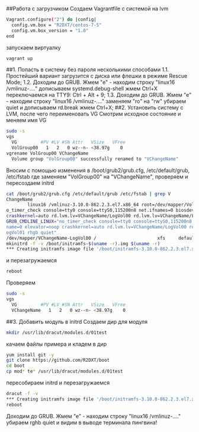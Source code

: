 ##Работа с загрузчиком
Создаем Vagrantfile с системой на lvm
```sh
Vagrant.configure("2") do |config|
  config.vm.box = "R2DXT/centos-7-5"
  config.vm.box_version = "1.0"
end
```
запускаем виртуалку
```sh
vagrant up
``` 
##1. Попасть в систему без пароля несколькими способами
1.1. Простейший вариант загрузится с диска или флешки в режиме Rescue Mode; 
1.2. Доходим до GRUB. Жмем "е" - находим строку "linux16 /vmlinuz-...." дописываем systemd.debug-shell жмем Ctrl+X переключаемся на TTY9: Ctrl + Alt + 9;
1.3. Доходим до GRUB. Жмем "е" - находим строку "linux16 /vmlinuz-...." заменяем "ro" на "rw" убираем quiet и дописываем rd.break жмем Ctrl+X;
##2. Установить систему с LVM, после чего переименовать VG
Смотрим исходное состояние и меняем имя VG
```sh
sudo -s 
vgs
  VG         #PV #LV #SN Attr   VSize   VFree
  VolGroup00   1   2   0 wz--n- <38.97g    0
vgrename VolGroup00 VChangeName
  Volume group "VolGroup00" successfully renamed to "VChangeName"
```
Вносим с помощью изменения в /boot/grub2/grub.cfg, /etc/default/grub, /etc/fstab где заменяем "VolGroup00" на "VChangeName", проверяем и пересоздаем initrd
```sh
cat /boot/grub2/grub.cfg /etc/default/grub /etc/fstab | grep V
ChangeName
        linux16 /vmlinuz-3.10.0-862.2.3.el7.x86_64 root=/dev/mapper/VolGroup00-LogVol00 ro n
o_timer_check console=tty0 console=ttyS0,115200n8 net.ifnames=0 biosdevname=0 elevator=noop 
crashkernel=auto rd.lvm.lv=VChangeName/LogVol00 rd.lvm.lv=VChangeName/LogVol01 rhgb quiet   
GRUB_CMDLINE_LINUX="no_timer_check console=tty0 console=ttyS0,115200n8 net.ifnames=0 biosdev
name=0 elevator=noop crashkernel=auto rd.lvm.lv=VChangeName/LogVol00 rd.lvm.lv=VChangeName/L
ogVol01 rhgb quiet"
/dev/mapper/VChangeName-LogVol00 /                       xfs     defaults        0 0 
mkinitrd -f -v /boot/initramfs-$(uname -r).img $(uname -r)
*** Creating initramfs image file '/boot/initramfs-3.10.0-862.2.3.el7.x86_64.img' done ***
```
и перезагружаемся
```sh
reboot 
```
Проверяем
```sh
sudo -s
vgs
  VG         #PV #LV #SN Attr   VSize   VFree
  VChangeName   1   2   0 wz--n- <38.97g    0
```
##3. Добавить модуль в initrd
Создаем дир для модуля
```sh
mkdir /usr/lib/dracut/modules.d/01test
```
качаем файлы примера и кладем в дир
```sh
yum install git -y 
git clone https://github.com/R2DXT/boot
cd boot 
cp mod* te* /usr/lib/dracut/modules.d/01test
```
пересобираем initrd и перезагружаемся
```sh
dracut -f -v
*** Creating initramfs image file '/boot/initramfs-3.10.0-862.2.3.el7.x86_64.img' done ***
reboot
```
Доходим до GRUB. Жмем "е" - находим строку "linux16 /vmlinuz-...." убираем rghb quiet
и видим в выводе терминала пингвина!
